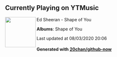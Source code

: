 ## Currently Playing on YTMusic

[<img align="left" width="100" src="https://lh3.googleusercontent.com/TMbA3LImAL96nFkm5cI1x6LiEMvMbRg4IRxEeABd9qpXsfmwKhZHRD1MucnjG5QIsVEp0Vpn7h7M51FH3Q">](https://music.youtube.com/channel/UClmXPfaYhXOYsNn_QUyheWQ)

Ed Sheeran - Shape of You

**Albums**: Shape of You

Last updated at 08/03/2020 20:06

#### Generated with [20chan/github-now](https://github.com/20chan/github-now)


<!--
**20chan/20chan** is a ✨ _special_ ✨ repository because its `README.md` (this file) appears on your GitHub profile.

Here are some ideas to get you started:

- 🔭 I’m currently working on ...
- 🌱 I’m currently learning ...
- 👯 I’m looking to collaborate on ...
- 🤔 I’m looking for help with ...
- 💬 Ask me about ...
- 📫 How to reach me: ...
- 😄 Pronouns: ...
- ⚡ Fun fact: ...
-->
